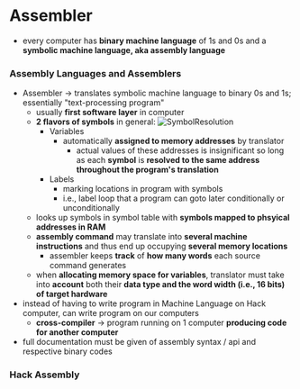 # Assembler
* every computer has **binary machine language** of 1s and 0s and a **symbolic machine language, aka assembly language**

### Assembly Languages and Assemblers
* Assembler -> translates symbolic machine language to binary 0s and 1s; essentially "text-processing program"
  * usually **first software layer** in computer
  * **2 flavors of symbols** in general:
  ![SymbolResolution](./SymbolResolution)
    * Variables
      * automatically **assigned to memory addresses** by translator
        * actual values of these addresses is insignificant so long as each **symbol** is **resolved to the same address throughout the program's translation**
    * Labels
      * marking locations in program with symbols
      * i.e., label loop that a program can goto later conditionally or unconditionally
  * looks up symbols in symbol table with **symbols mapped to phsyical addresses in RAM**
  * **assembly command** may translate into **several machine instructions** and thus end up occupying **several memory locations**
    * assembler keeps **track** of **how many words** each source command generates
  * when **allocating memory space for variables**, translator must take into **account** both their **data type and the word width (i.e., 16 bits) of target hardware**
* instead of having to write program in Machine Language on Hack computer, can write program on our computers
  * **cross-compiler** -> program running on 1 computer **producing code for another computer**
* full documentation must be given of assembly syntax / api and respective binary codes

### Hack Assembly
